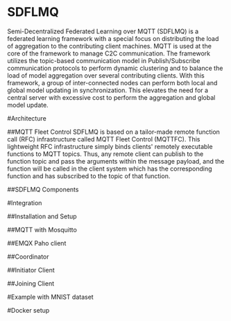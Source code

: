 # SDFLMQ
Semi-Decentralized Federated Learning over MQTT (SDFLMQ) is a federated learning framework with a special focus on distributing the load of aggregation to the contributing client machines. MQTT is used at the core of the framework to manage C2C communication. The framework utilizes the topic-based communication model in Publish/Subscribe communication protocols to perform dynamic clustering and to balance the load of model aggregation over several contributing clients. With this framework, a group of inter-connected nodes can perform both local and global model updating in synchronization. This elevates the need for a central server with excessive cost to perform the aggregation and global model update.

#Architecture

##MQTT Fleet Control
SDFLMQ is based on a tailor-made remote function call (RFC) infrastructure called MQTT Fleet Control (MQTTFC). This lightweight RFC infrastructure simply binds clients' remotely executable functions to MQTT topics. Thus, any remote client can publish to the function topic and pass the arguments within the message payload, and the function will be called in the client system which has the corresponding function and has subscribed to the topic of that function. 


##SDFLMQ Components


#Integration

##Installation and Setup

##MQTT with Mosquitto

##EMQX Paho client

##Coordinator

##Initiator Client

##Joining Client

#Example with MNIST dataset

#Docker setup

